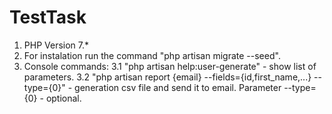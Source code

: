# TestTask

1. PHP Version 7.*
2. For instalation run the command "php artisan migrate --seed".
3. Console commands:
  3.1 "php artisan help:user-generate" - show list of parameters.
  3.2 "php artisan report {email} --fields={id,first_name,...} --type={0}" - generation csv file and send it to email.
      Parameter --type={0} - optional.
